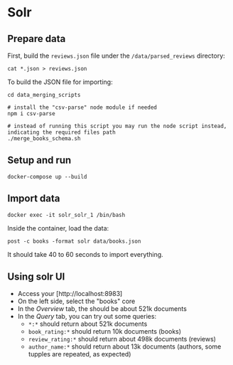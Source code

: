 # Solr

## Prepare data

First, build the `reviews.json` file under the `/data/parsed_reviews` directory:

```
cat *.json > reviews.json
```

To build the JSON file for importing:

```
cd data_merging_scripts

# install the "csv-parse" node module if needed
npm i csv-parse

# instead of running this script you may run the node script instead, indicating the required files path
./merge_books_schema.sh
```

## Setup and run

```
docker-compose up --build
```

## Import data

```
docker exec -it solr_solr_1 /bin/bash
```

Inside the container, load the data:

```
post -c books -format solr data/books.json
```

It should take 40 to 60 seconds to import everything.

## Using solr UI

- Access your [http://localhost:8983]
- On the left side, select the "books" core
- In the *Overview* tab, the should be about 521k documents
- In the *Query* tab, you can try out some queries:
    - `*:*` should return about 521k documents
    - `book_rating:*` should return 10k documents (books)
    - `review_rating:*` should return about 498k documents (reviews)
    - `author_name:*` should return about 13k documents (authors, some tupples are repeated, as expected)
